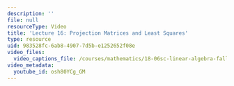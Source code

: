 ```yaml
---
description: ''
file: null
resourceType: Video
title: 'Lecture 16: Projection Matrices and Least Squares'
type: resource
uid: 983528fc-6ab8-4907-7d5b-e1252652f08e
video_files:
  video_captions_file: /courses/mathematics/18-06sc-linear-algebra-fall-2011/least-squares-determinants-and-eigenvalues/projection-matrices-and-least-squares/lecture-16-projection-matrices-and-least-squares/osh80YCg_GM.vtt
video_metadata:
  youtube_id: osh80YCg_GM
---
```

